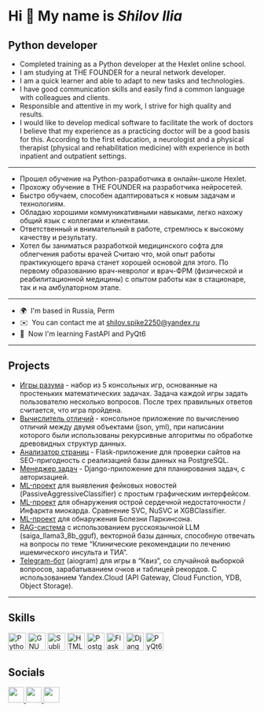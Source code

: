 Hi 👋 My name is _**Shilov Ilia**_
============================
Python developer
----------------
- Completed training as a Python developer at the Hexlet online school.
- I am studying at THE FOUNDER for a neural network developer.
- I am a quick learner and able to adapt to new tasks and technologies.
- I have good communication skills and easily find a common language with colleagues and clients.
- Responsible and attentive in my work, I strive for high quality and results.
- I would like to develop medical software to facilitate the work of doctors
  I believe that my experience as a practicing doctor will be a good basis for this.
  According to the first education, a neurologist and a physical therapist (physical and rehabilitation medicine)
  with experience in both inpatient and outpatient settings.
----------------
- Прошел обучение на Python-разработчика в онлайн-школе Hexlet.
- Прохожу обучение в THE FOUNDER на разработчика нейросетей.
- Быстро обучаем, способен адаптироваться к новым задачам и технологиям.
- Обладаю хорошими коммуникативными навыками, легко нахожу общий язык с коллегами и клиентами.
- Ответственный и внимательный в работе, стремлюсь к высокому качеству и результату.
- Хотел бы заниматься разработкой медицинского софта для облегчения работы врачей
  Считаю что, мой опыт работы практикующего врача станет хорошей основой для этого.
  По первому образованию врач-невролог и врач-ФРМ (физической и реабилитационной медицины)
  с опытом работы как в стационаре, так и на амбулаторном этапе.
----------------
*   🌍  I'm based in Russia, Perm
*   ✉️  You can contact me at [shilov.spike2250@yandex.ru](mailto:shilov.spike2250@yandex.ru)
*   🧠  Now I'm learning FastAPI and PyQt6
----------------
## Projects
- [Игры разума](https://github.com/Spike2250/python-project-49) - набор из 5 консольных игр, основанные на простеньких математических задачах. Задача каждой игры задать пользователю несколько вопросов. После трех правильных ответов считается, что игра пройдена.
- [Вычислитель отличий](https://github.com/Spike2250/python-project-50) - консольное приложение по вычислению отличий между двумя объектами (json, yml), при написании которого были использованы рекурсивные алгоритмы по обработке древовидных структур данных.
- [Анализатор страниц](https://github.com/Spike2250/python-project-83) - Flask-приложение для проверки сайтов на SEO-пригодность с реализацией базы данных на PostgreSQL.
- [Менеджер задач](https://github.com/Spike2250/python-project-52) - Django-приложение для планирования задач, с авторизацией.
- [ML-проект](https://github.com/Spike2250/check_fake_news) для выявления фейковых новостей (PassiveAggressiveClassifier) с простым графическим интерфейсом.
- [ML-проект](https://github.com/Spike2250/ML-project-Heart-attack-prediction) для обнаружения острой сердечной недостаточности / Инфаркта миокарда. Сравнение SVC, NuSVC и XGBClassifier.
- [ML-проект](https://github.com/Spike2250/ML-project-Detecting-Parkinson-Disease) для обнаружения Болезни Паркинсона.
- [RAG-система](https://github.com/Spike2250/RAG_LlamaIndex_Saiga) с использованием русскоязычной LLM (saiga_llama3_8b_gguf), векторной базы данных, способную отвечать на вопросы по теме “Клинические рекомендации по лечению ишемического инсульта и ТИА”.
- [Telegram-бот](https://github.com/Spike2250/Quiz_bot_ydb) (aiogram) для игры в “Квиз”, со случайной выборкой вопросов, зарабатыванием очков и таблицей рекордов. С использованием Yandex.Cloud (API Gateway, Cloud Function, YDB, Object Storage).
----------------
## Skills 
<p align="left">
  <a href="https://www.python.org/" target="_blank" rel="noreferrer"><img src="https://raw.githubusercontent.com/danielcranney/readme-generator/main/public/icons/skills/python-colored.svg" width="36" height="36" alt="Python" /></a>
  <a href="https://www.gnu.org/software/bash/" target="_blank" rel="noreferrer"><img src="https://raw.githubusercontent.com/danielcranney/readme-generator/main/public/icons/skills/gnubash.svg" width="36" height="36" alt="GNU Bash" /></a>
  <a href="https://www.sublimetext.com/index2" target="_blank" rel="noreferrer"><img src="https://raw.githubusercontent.com/danielcranney/readme-generator/main/public/icons/skills/sublimetext.svg" width="36" height="36" alt="Sublime Text" /></a>
  <a href="https://developer.mozilla.org/en-US/docs/Glossary/HTML5" target="_blank" rel="noreferrer"><img src="https://raw.githubusercontent.com/danielcranney/readme-generator/main/public/icons/skills/html5-colored.svg" width="36" height="36" alt="HTML5" /></a>
  <a href="https://www.postgresql.org/" target="_blank" rel="noreferrer"><img src="https://raw.githubusercontent.com/danielcranney/readme-generator/main/public/icons/skills/postgresql-colored.svg" width="36" height="36" alt="PostgreSQL" /></a>
  <a href="https://flask.palletsprojects.com/en/2.0.x/" target="_blank" rel="noreferrer"><img src="https://raw.githubusercontent.com/danielcranney/readme-generator/main/public/icons/skills/flask-colored.svg" width="36" height="36" alt="Flask" /></a>
  <a href="https://www.djangoproject.com/" target="_blank" rel="noreferrer"><img src="https://raw.githubusercontent.com/danielcranney/readme-generator/main/public/icons/skills/django-colored.svg" width="36" height="36" alt="Django" /></a>
  <a href="https://pypi.org/project/PyQt6/" target="_blank" rel="noreferrer"><img src="https://upload.wikimedia.org/wikipedia/commons/e/e6/Python_and_Qt.svg" width="36" height="36" alt="PyQt6" /></a>
</p>

## Socials
<p align="left">
<a href="https://www.github.com/Spike2250" target="_blank" rel="noreferrer">
  <picture>
    <source media="(prefers-color-scheme: dark)" srcset="https://raw.githubusercontent.com/danielcranney/readme-generator/main/public/icons/socials/github-dark.svg" />
    <source media="(prefers-color-scheme: light)" srcset="https://raw.githubusercontent.com/danielcranney/readme-generator/main/public/icons/socials/github.svg" />
    <img src="https://raw.githubusercontent.com/danielcranney/readme-generator/main/public/icons/socials/github.svg" width="32" height="32" />
  </picture>
</a>
<a href="https://t.me/spike2250" target="_blank" rel="noreferrer">
  <picture>
    <source media="(prefers-color-scheme: dark)" srcset="https://upload.wikimedia.org/wikipedia/commons/8/83/Telegram_2019_Logo.svg" />
    <source media="(prefers-color-scheme: light)" srcset="https://upload.wikimedia.org/wikipedia/commons/8/83/Telegram_2019_Logo.svg" />
    <img src="https://upload.wikimedia.org/wikipedia/commons/8/83/Telegram_2019_Logo.svg" width="32" height="32" />
  </picture>
</a>
<a href="https://discord.com/users/shilov_ilia" target="_blank" rel="noreferrer">
  <picture>
    <source media="(prefers-color-scheme: dark)" srcset="https://raw.githubusercontent.com/danielcranney/readme-generator/main/public/icons/socials/discord-dark.svg" />
    <source media="(prefers-color-scheme: light)" srcset="https://raw.githubusercontent.com/danielcranney/readme-generator/main/public/icons/socials/discord.svg" />
    <img src="https://raw.githubusercontent.com/danielcranney/readme-generator/main/public/icons/socials/discord.svg" width="32" height="32" />
  </picture>
</a>
</p>
